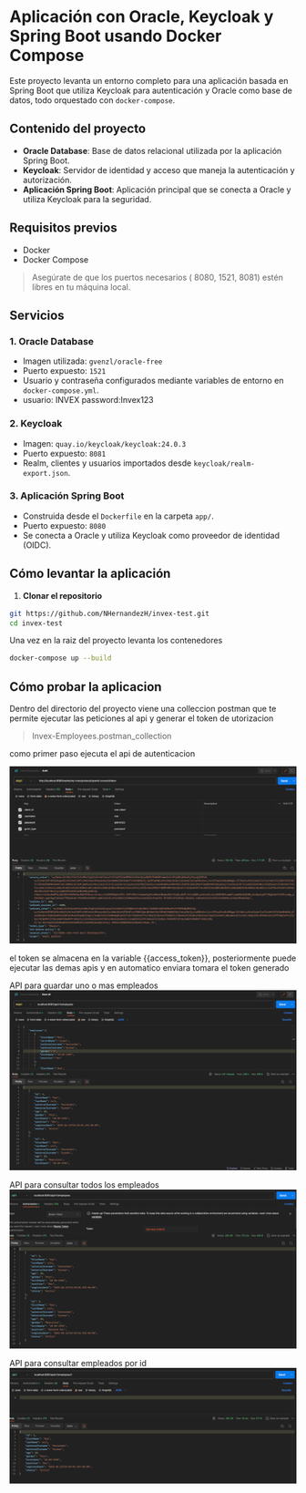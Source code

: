 # Aplicación con Oracle, Keycloak y Spring Boot usando Docker Compose

Este proyecto levanta un entorno completo para una aplicación basada en Spring Boot que utiliza Keycloak para autenticación y Oracle como base de datos, todo orquestado con `docker-compose`.

## Contenido del proyecto

- **Oracle Database**: Base de datos relacional utilizada por la aplicación Spring Boot.
- **Keycloak**: Servidor de identidad y acceso que maneja la autenticación y autorización.
- **Aplicación Spring Boot**: Aplicación principal que se conecta a Oracle y utiliza Keycloak para la seguridad.

## Requisitos previos

- Docker
- Docker Compose

> Asegúrate de que los puertos necesarios ( 8080, 1521, 8081) estén libres en tu máquina local.

## Servicios

### 1. Oracle Database
- Imagen utilizada: `gvenzl/oracle-free` 
- Puerto expuesto: `1521`
- Usuario y contraseña configurados mediante variables de entorno en `docker-compose.yml`. 
- usuario: INVEX password:Invex123

### 2. Keycloak
- Imagen: `quay.io/keycloak/keycloak:24.0.3`
- Puerto expuesto: `8081`
- Realm, clientes y usuarios importados desde `keycloak/realm-export.json`.

### 3. Aplicación Spring Boot
- Construida desde el `Dockerfile` en la carpeta `app/`.
- Puerto expuesto: `8080`
- Se conecta a Oracle y utiliza Keycloak como proveedor de identidad (OIDC).

## Cómo levantar la aplicación

1. **Clonar el repositorio**
```bash
git https://github.com/NHernandezH/invex-test.git
cd invex-test
```

Una vez en la raiz del proyecto levanta los contenedores
```bash
docker-compose up --build
```

## Cómo probar la aplicacion

Dentro del directorio del proyecto viene una colleccion postman que te permite ejecutar las peticiones al api y generar el token de utorizacion

> Invex-Employees.postman_collection

como primer paso ejecuta el api de autenticacion

![img.png](img.png)

el token se almacena en la variable {{access_token}}, posteriormente puede ejecutar las demas apis y en automatico enviara tomara el token generado

API para guardar uno o mas empleados
![img_2.png](img_2.png)

API para consultar todos los empleados
![img_3.png](img_3.png)

API para consultar empleados por id
![img_4.png](img_4.png)

